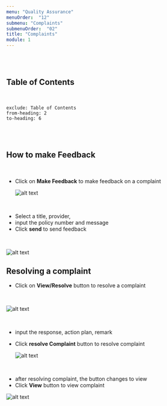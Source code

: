 ```yaml
---
menu: "Quality Assurance"
menuOrder:  "12"
submenu: "Complaints"
submenuOrder:  "02"
title: "Complaints"
module: 1
---
```


<br />
<br />

## Table of Contents

<br />

```toc
exclude: Table of Contents
from-heading: 2
to-heading: 6
```

<br />
<br />


## How to make Feedback

<br />

* Click on **Make Feedback** to make feedback on a complaint

  ![alt text](/images/makefeedbackbtn.png "Title")

<br />

* Select a title, provider, 
* input the policy number and message
* Click **send** to  send feedback

<br />

![alt text](/images/sendFeedbackModal.png "Title")

## Resolving a complaint

* Click on **View/Resolve** button to resolve a complaint


<br />

  ![alt text](/images/viewResolveBtn.png "Title")

<br />

* input the response, action plan, remark
* Click  **resolve Complaint** button to resolve complaint



  ![alt text](/images/resolveComplaint.png "Title")

<br />

* after resolving complaint, the button changes to view
* Click  **View** button to view complaint

![alt text](/images/viewComplaint.png "Title")



